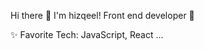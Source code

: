  Hi there :wave: I'm hizqeel!  Front end developer :man:

 :sparkles: Favorite Tech: JavaScript, React ...

<!-- :notebook: I’m currently learning react js...

 :email: hizqeelnizamani690@gmail.com

<!--
**hizqeel/hizqeel** is a ✨ _special_ ✨ repository because its `README.md` (this file) appears on your GitHub profile.

